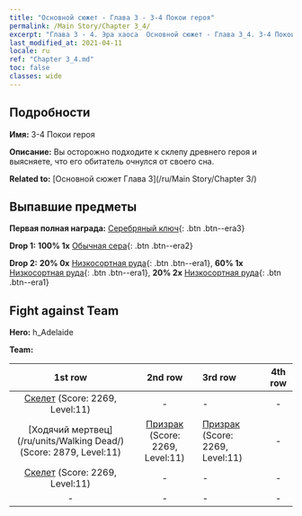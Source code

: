 ```yaml
---
title: "Основной сюжет - Глава 3 - 3-4 Покои героя"
permalink: /Main Story/Chapter 3_4/
excerpt: "Глава 3 - 4. Эра хаоса  Основной сюжет - Глава 3_4. 3-4 Покои героя"
last_modified_at: 2021-04-11
locale: ru
ref: "Chapter 3_4.md"
toc: false
classes: wide
---
```


## Подробности

 **Имя:** 3-4 Покои героя

 **Описание:** Вы осторожно подходите к склепу древнего героя и выясняете, что его обитатель очнулся от своего сна.

 **Related to:** [Основной сюжет Глава 3](/ru/Main Story/Chapter 3/)

## Выпавшие предметы

 **Первая полная награда:** [Серебряный ключ](/ru/Items/con_693/){: .btn .btn--era3}

 **Drop 1:** **100% 1x** [Обычная сера](/ru/Items/mat_9/){: .btn .btn--era2}

 **Drop 2:** **20% 0x** [Низкосортная руда](/ru/Items/mat_1/){: .btn .btn--era1}, **60% 1x** [Низкосортная руда](/ru/Items/mat_1/){: .btn .btn--era1}, **20% 2x** [Низкосортная руда](/ru/Items/mat_1/){: .btn .btn--era1}


## Fight against Team
 **Hero:** h_Adelaide

 **Team:**


  | 1st row | 2nd row | 3rd row | 4th row |
  |:----:|:----:|:----|:----:|
  | [Скелет](/ru/units/Skeleton/) (Score: 2269, Level:11)  | - | - | - |
  | [Ходячий мертвец](/ru/units/Walking Dead/) (Score: 2879, Level:11)  | [Призрак](/ru/units/Wight/) (Score: 2269, Level:11)  | [Призрак](/ru/units/Wight/) (Score: 2269, Level:11)  | - |
  | [Скелет](/ru/units/Skeleton/) (Score: 2269, Level:11)  | - | - | - |
  | - | - | - | - |


